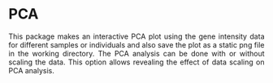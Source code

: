 # PCA
<p align="justify"> This package makes an interactive PCA plot using the gene intensity data for different samples or individuals and also save the plot as a static png file in the working directory. The PCA analysis can be done with or without scaling the data. This option allows revealing the effect of data scaling on PCA analysis. </p>
